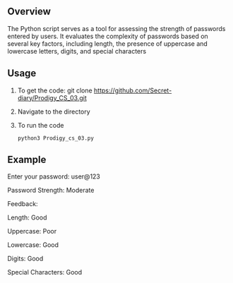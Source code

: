 ## Overview


The Python script serves as a tool for assessing the strength of passwords entered by users. It evaluates the complexity of passwords based on several key factors, including length, the presence of uppercase and lowercase letters, digits, and special characters


## Usage

1. To get the code:
                       git clone https://github.com/Secret-diary/Prodigy_CS_03.git

2. Navigate to the directory

3. To run the code

       python3 Prodigy_cs_03.py




## Example

Enter your password: user@123

Password Strength: Moderate

Feedback:

Length: Good

Uppercase: Poor

Lowercase: Good

Digits: Good

Special Characters: Good
